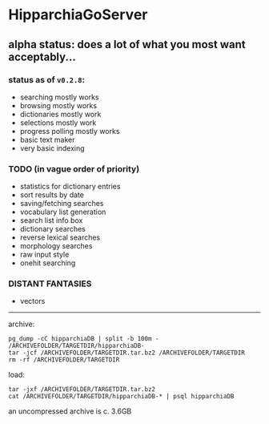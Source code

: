 # HipparchiaGoServer

## alpha status: does a lot of what you most want acceptably...

### status as of `v0.2.8`:

* searching mostly works 
* browsing mostly works 
* dictionaries mostly work 
* selections mostly work 
* progress polling mostly works
* basic text maker
* very basic indexing

### TODO (in vague order of priority)

* statistics for dictionary entries
* sort results by date
* saving/fetching searches
* vocabulary list generation
* search list info box
* dictionary searches
* reverse lexical searches
* morphology searches
* raw input style
* onehit searching

### DISTANT FANTASIES
* vectors

---

archive:
```
pg_dump -cC hipparchiaDB | split -b 100m - /ARCHIVEFOLDER/TARGETDIR/hipparchiaDB-
tar -jcf /ARCHIVEFOLDER/TARGETDIR.tar.bz2 /ARCHIVEFOLDER/TARGETDIR
rm -rf /ARCHIVEFOLDER/TARGETDIR
```

load:
```
tar -jxf /ARCHIVEFOLDER/TARGETDIR.tar.bz2
cat /ARCHIVEFOLDER/TARGETDIR/hipparchiaDB-* | psql hipparchiaDB
```

an uncompressed archive is c. 3.6GB

